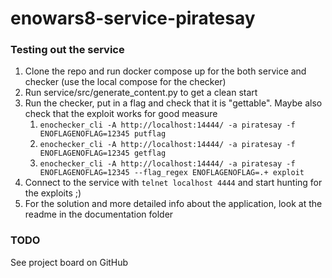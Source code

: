 # enowars8-service-piratesay

### Testing out the service

1. Clone the repo and run docker compose up for the both service and checker (use the local compose for the checker)
2. Run service/src/generate_content.py to get a clean start
3. Run the checker, put in a flag and check that it is "gettable". Maybe also check that the exploit works for good measure
   1. `enochecker_cli -A http://localhost:14444/ -a piratesay -f ENOFLAGENOFLAG=12345 putflag`
   2. `enochecker_cli -A http://localhost:14444/ -a piratesay -f ENOFLAGENOFLAG=12345 getflag`
   3. `enochecker_cli -A http://localhost:14444/ -a piratesay -f ENOFLAGENOFLAG=12345 --flag_regex ENOFLAGENOFLAG=.+ exploit`
4. Connect to the service with `telnet localhost 4444` and start hunting for the exploits ;)
5. For the solution and more detailed info about the application, look at the readme in the documentation folder

### TODO

See project board on GitHub
